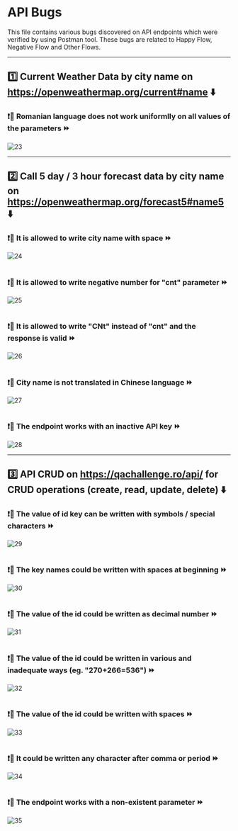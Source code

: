 # API Bugs
This file contains various bugs discovered on API endpoints which were verified by using Postman tool. These bugs are related to Happy Flow, Negative Flow and Other Flows.


------



## :one: Current Weather Data by city name on https://openweathermap.org/current#name :arrow_down:



### :exclamation::bug: Romanian language does not work uniformlly on all values of the parameters :fast_forward:
![23](https://user-images.githubusercontent.com/115346533/206691438-b93adccc-4963-42dc-8943-a485a3822998.jpg)


------



## :two: Call 5 day / 3 hour forecast data by city name on https://openweathermap.org/forecast5#name5 :arrow_down:



### :exclamation::bug: It is allowed to write city name with space :fast_forward:
![24](https://user-images.githubusercontent.com/115346533/206692275-f38e132a-aaf6-4e4a-82db-0c320a5ba2c1.jpg)

#



### :exclamation::bug: It is allowed to write negative number for "cnt" parameter :fast_forward:
![25](https://user-images.githubusercontent.com/115346533/206693372-dc16495c-6254-436a-a758-cb6c332d45f1.jpg)

#



### :exclamation::bug: It is allowed to write "CNt" instead of "cnt" and the response is valid :fast_forward:
![26](https://user-images.githubusercontent.com/115346533/206694484-7dfa13b1-9838-4d37-b710-5d34d10a8c9e.jpg)

#



### :exclamation::bug: City name is not translated in Chinese language :fast_forward:
![27](https://user-images.githubusercontent.com/115346533/206695035-ce101ac8-8814-418c-af20-c14a251cea61.jpg)

#



### :exclamation::bug: The endpoint works with an inactive API key :fast_forward:
![28](https://user-images.githubusercontent.com/115346533/206695428-a7a1612b-ca12-4efd-9094-1eb5236f0f41.jpg)


------



## :three: API CRUD on https://qachallenge.ro/api/ for CRUD operations (create, read, update, delete) :arrow_down:



### :exclamation::bug: The value of id key can be written with symbols / special characters :fast_forward:
![29](https://user-images.githubusercontent.com/115346533/206696603-e448d682-190d-4178-9bee-44853a50a990.jpg)

#



### :exclamation::bug: The key names could be written with spaces at beginning :fast_forward:
![30](https://user-images.githubusercontent.com/115346533/206698828-6d2a55da-0901-4867-aa60-60833d4456e3.jpg)

#



### :exclamation::bug: The value of the id could be written as decimal number :fast_forward:
![31](https://user-images.githubusercontent.com/115346533/206699563-b48b80df-885e-4ded-a79c-7b8a1eaab86c.jpg)

#



### :exclamation::bug: The value of the id could be written in various and inadequate ways (eg. "270+266=536") :fast_forward:
![32](https://user-images.githubusercontent.com/115346533/206700406-2a168c1c-2fc0-42e1-8329-8483a1bd803a.jpg)

#



### :exclamation::bug: The value of the id could be written with spaces :fast_forward:
![33](https://user-images.githubusercontent.com/115346533/206701299-1662129e-4390-4f24-9d6a-9efc9fd2e48a.jpg)

#



### :exclamation::bug: It could be written any character after comma or period :fast_forward:
![34](https://user-images.githubusercontent.com/115346533/206701770-ecc8261f-f9e7-4c9e-a3ba-a83cb27d18ab.jpg)

#



### :exclamation::bug: The endpoint works with a non-existent parameter :fast_forward:
![35](https://user-images.githubusercontent.com/115346533/206702078-393f625a-187c-44f0-b75b-eb0a5d530d38.jpg)

#



